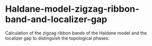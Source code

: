 # Haldane-model-zigzag-ribbon-band-and-localizer-gap
Calculation of the zigzag ribbon bands of the Haldane model and the localizer gap to distinguish the topological phases.
